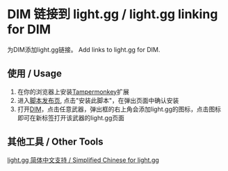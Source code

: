 # DIM 链接到 light.gg / light.gg linking for DIM
为DIM添加light.gg链接。
Add links to light.gg for DIM.

## 使用 / Usage
1. 在你的浏览器上安装[Tampermonkey](https://www.tampermonkey.net/)扩展
2. 进入[脚本发布页](https://greasyfork.org/zh-CN/scripts/427285-light-gg-linking-for-dim/code?locale_override=1), 点击"安装此脚本"，在弹出页面中确认安装
3. 打开[DIM](https://app.destinyitemmanager.com/)，点击任意武器，弹出框的右上角会添加light.gg的图标，点击图标即可在新标签打开该武器的light.gg页面

## 其他工具 / Other Tools
[light.gg 简体中文支持 / Simplified Chinese for light.gg](https://greasyfork.org/scripts/427267-simplified-chinese-for-light-gg)
